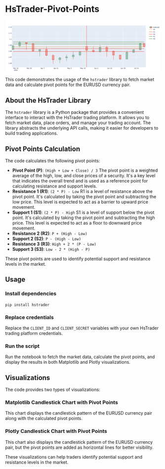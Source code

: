 # HsTrader-Pivot-Points

![Pivot points](Visualization.png)

This code demonstrates the usage of the `hstrader` library to fetch market data and calculate pivot points for the EURUSD currency pair.

## About the HsTrader Library

The `hstrader` library is a Python package that provides a convenient interface to interact with the HsTrader trading platform. It allows you to fetch market data, place orders, and manage your trading account. The library abstracts the underlying API calls, making it easier for developers to build trading applications.

## Pivot Points Calculation

The code calculates the following pivot points:

- **Pivot Point (P)**: `(High + Low + Close) / 3`
  The pivot point is a weighted average of the high, low, and close prices of a security. It's a key level that indicates the overall trend and is used as a reference point for calculating resistance and support levels.
- **Resistance 1 (R1)**: `(2 * P) - Low`
  R1 is a level of resistance above the pivot point. It's calculated by taking the pivot point and subtracting the low price. This level is expected to act as a barrier to upward price movement.
- **Support 1 (S1)**: `(2 * P) - High`
  S1 is a level of support below the pivot point. It's calculated by taking the pivot point and subtracting the high price. This level is expected to act as a floor to downward price movement.
- **Resistance 2 (R2)**: `P + (High - Low)`
- **Support 2 (S2)**: `P - (High - Low)`
- **Resistance 3 (R3)**: `High + 2 * (P - Low)`
- **Support 3 (S3)**: `Low - 2 * (High - P)`

These pivot points are used to identify potential support and resistance levels in the market.

## Usage

### Install dependencies

`pip install hstrader`

### Replace credentials

Replace the `CLIENT_ID` and `CLIENT_SECRET` variables with your own HsTrader trading platform credentials.

### Run the script

Run the notebook to fetch the market data, calculate the pivot points, and display the results in both Matplotlib and Plotly visualizations.

## Visualizations

The code provides two types of visualizations:

### Matplotlib Candlestick Chart with Pivot Points

This chart displays the candlestick pattern of the EURUSD currency pair along with the calculated pivot points.

### Plotly Candlestick Chart with Pivot Points

This chart also displays the candlestick pattern of the EURUSD currency pair, but the pivot points are added as horizontal lines for better visibility.

These visualizations can help traders identify potential support and resistance levels in the market.
